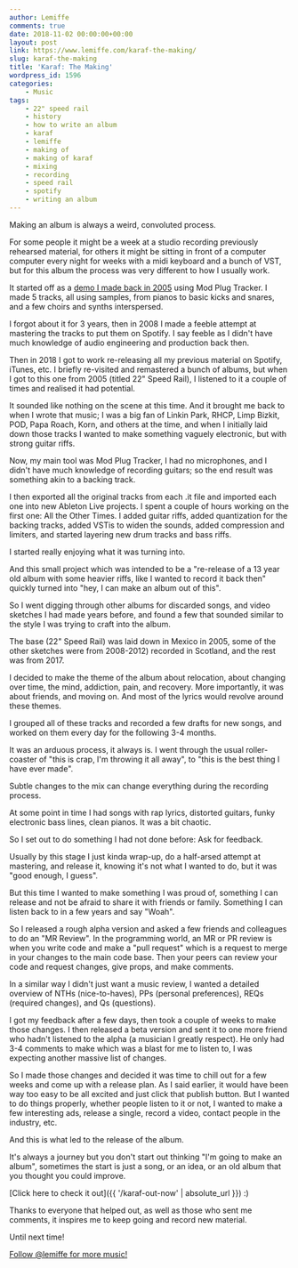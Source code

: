 ```yaml
---
author: Lemiffe
comments: true
date: 2018-11-02 00:00:00+00:00
layout: post
link: https://www.lemiffe.com/karaf-the-making/
slug: karaf-the-making
title: 'Karaf: The Making'
wordpress_id: 1596
categories:
    - Music
tags:
    - 22" speed rail
    - history
    - how to write an album
    - karaf
    - lemiffe
    - making of
    - making of karaf
    - mixing
    - recording
    - speed rail
    - spotify
    - writing an album
---
```


Making an album is always a weird, convoluted process.

For some people it might be a week at a studio recording previously rehearsed material, for others it might be sitting in front of a computer computer every night for weeks with a midi keyboard and a bunch of VST, but for this album the process was very different to how I usually work.

It started off as a [demo I made back in 2005](https://open.spotify.com/album/3Fc7ifsepb8fIUhGBep2K2?si=EtPohcqgSwqPieiZ_lAPUQ) using Mod Plug Tracker. I made 5 tracks, all using samples, from pianos to basic kicks and snares, and a few choirs and synths interspersed.

I forgot about it for 3 years, then in 2008 I made a feeble attempt at mastering the tracks to put them on Spotify. I say feeble as I didn't have much knowledge of audio engineering and production back then.

Then in 2018 I got to work re-releasing all my previous material on Spotify, iTunes, etc. I briefly re-visited and remastered a bunch of albums, but when I got to this one from 2005 (titled 22" Speed Rail), I listened to it a couple of times and realised it had potential.

It sounded like nothing on the scene at this time. And it brought me back to when I wrote that music; I was a big fan of Linkin Park, RHCP, Limp Bizkit, POD, Papa Roach, Korn, and others at the time, and when I initially laid down those tracks I wanted to make something vaguely electronic, but with strong guitar riffs.

Now, my main tool was Mod Plug Tracker, I had no microphones, and I didn't have much knowledge of recording guitars; so the end result was something akin to a backing track.

I then exported all the original tracks from each .it file and imported each one into new Ableton Live projects. I spent a couple of hours working on the first one: All the Other Times. I added guitar riffs, added quantization for the backing tracks, added VSTis to widen the sounds, added compression and limiters, and started layering new drum tracks and bass riffs.

I started really enjoying what it was turning into.

And this small project which was intended to be a "re-release of a 13 year old album with some heavier riffs, like I wanted to record it back then" quickly turned into "hey, I can make an album out of this".

So I went digging through other albums for discarded songs, and video sketches I had made years before, and found a few that sounded similar to the style I was trying to craft into the album.

The base (22" Speed Rail) was laid down in Mexico in 2005, some of the other sketches were from 2008-2012) recorded in Scotland, and the rest was from 2017.

I decided to make the theme of the album about relocation, about changing over time, the mind, addiction, pain, and recovery. More importantly, it was about friends, and moving on. And most of the lyrics would revolve around these themes.

I grouped all of these tracks and recorded a few drafts for new songs, and worked on them every day for the following 3-4 months.

It was an arduous process, it always is. I went through the usual roller-coaster of "this is crap, I'm throwing it all away", to "this is the best thing I have ever made".

Subtle changes to the mix can change everything during the recording process.

At some point in time I had songs with rap lyrics, distorted guitars, funky electronic bass lines, clean pianos. It was a bit chaotic.

So I set out to do something I had not done before: Ask for feedback.

Usually by this stage I just kinda wrap-up, do a half-arsed attempt at mastering, and release it, knowing it's not what I wanted to do, but it was "good enough, I guess".

But this time I wanted to make something I was proud of, something I can release and not be afraid to share it with friends or family. Something I can listen back to in a few years and say "Woah".

So I released a rough alpha version and asked a few friends and colleagues to do an "MR Review". In the programming world, an MR or PR review is when you write code and make a "pull request" which is a request to merge in your changes to the main code base. Then your peers can review your code and request changes, give props, and make comments.

In a similar way I didn't just want a music review, I wanted a detailed overview of NTHs (nice-to-haves), PPs (personal preferences), REQs (required changes), and Qs (questions).

I got my feedback after a few days, then took a couple of weeks to make those changes. I then released a beta version and sent it to one more friend who hadn't listened to the alpha (a musician I greatly respect). He only had 3-4 comments to make which was a blast for me to listen to, I was expecting another massive list of changes.

So I made those changes and decided it was time to chill out for a few weeks and come up with a release plan. As I said earlier, it would have been way too easy to be all excited and just click that publish button. But I wanted to do things properly, whether people listen to it or not, I wanted to make a few interesting ads, release a single, record a video, contact people in the industry, etc.

And this is what led to the release of the album.

It's always a journey but you don't start out thinking "I'm going to make an album", sometimes the start is just a song, or an idea, or an old album that you thought you could improve.

[Click here to check it out]({{ '/karaf-out-now' | absolute_url }}) :)

Thanks to everyone that helped out, as well as those who sent me comments, it inspires me to keep going and record new material.

Until next time!

[Follow @lemiffe for more music!](https://twitter.com/lemiffe?ref_src=twsrc%5Etfw)
